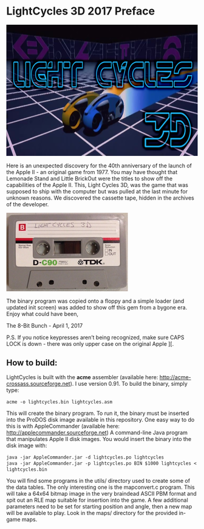 # LightCycles 3D 2017 Preface

![LightCycles 3D](LightCycles.png)

Here is an unexpected discovery for the 40th anniversary of the launch of the Apple II - an original game from 1977. You may have thought that Lemonade Stand and Little BrickOut were the titles to show off the capabilities of the Apple II. This, Light Cycles 3D, was the game that was supposed to ship with the computer but was pulled at the last minute for unknown reasons. We discovered the cassette tape, hidden in the archives of the developer.

![Cassette](cassette.jpg)

The binary program  was copied onto a floppy and a simple loader (and updated init screen) was added to show off this gem from a bygone era. Enjoy what could have been,

The 8-Bit Bunch - April 1, 2017

P.S. If you notice keypresses aren’t being recognized, make sure CAPS LOCK is down - there was only upper case on the original Apple ][.

## How to build:

LightCycles is built with the **acme** assembler (available here: http://acme-crossass.sourceforge.net). I use version 0.91. To build the binary, simply type:

    acme -o lightcycles.bin lightcycles.asm

This will create the binary program. To run it, the binary must be inserted into the ProDOS disk image available in this repository. One easy way to do this is with AppleCommander (available here: http://applecommander.sourceforge.net) A command-line Java program that manipulates Apple II disk images. You would insert the binary into the disk image with:

    java -jar AppleCommander.jar -d lightcycles.po lightcycles
    java -jar AppleCommander.jar -p lightcycles.po BIN $1000 lightcycles < lightcycles.bin

You will find some programs in the utils/ directory used to create some of the data tables. The only interesting one is the mapconvert.c program. This will take a 64x64 bitmap image in the very braindead ASCII PBM format and spit out an RLE map suitable for insertion into the game. A few additional parameters need to be set for starting position and angle, then a new map will be available to play. Look in the maps/ directory for the provided in-game maps.
